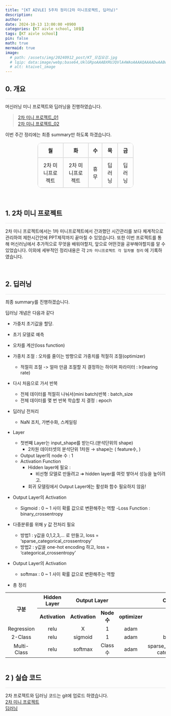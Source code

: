 ```yaml
---
title: "[KT AIVLE] 5주차 정리(2차 미니프로젝트, 딥러닝)"
description: 
author:
date: 2024-10-13 13:00:00 +0900
categories: [KT aivle school, 10월]
tags: [KT aivle school]
pin: false
math: true
mermaid: true
image:
  # path: /assets/img/20240912_post/KT_모집요강.jpg
  # lqip: data:image/webp;base64,UklGRpoAAABXRUJQVlA4WAoAAAAQAAAADwAABwAAQUxQSDIAAAARL0AmbZurmr57yyIiqE8oiG0bejIYEQTgqiDA9vqnsUSI6H+oAERp2HZ65qP/VIAWAFZQOCBCAAAA8AEAnQEqEAAIAAVAfCWkAALp8sF8rgRgAP7o9FDvMCkMde9PK7euH5M1m6VWoDXf2FkP3BqV0ZYbO6NA/VFIAAAA
  # alt: ktaivel_image
---
```



## **0. 개요**
<hr style="height: 0.5px; background-color: rgba(0, 0, 0, .1); border: none;" /> 

머신러닝 미니 프로젝트와 딥러닝을 진행하였습니다.

>[2차 미니 프로젝트_01](https://lucky-seoyounghyun.github.io/posts/aivle_second_mini_project_1/)  
[2차 미니 프로젝트_02](https://lucky-seoyounghyun.github.io/posts/aivle_second_mini_project_2/)  

이번 주간 정리에는 최종 summary만 하도록 하겠습니다.

<div align="center">
  <table border="1" cellspacing="0" cellpadding="10" style="border-collapse: separate; border-radius: 12px; overflow: hidden; text-align: center; width: 60%; border: 1px solid #ddd;">
    <tr>
      <th style="border: 1px solid #ddd; padding: 10px;">월</th>
      <th style="border: 1px solid #ddd; padding: 10px;">화</th>
      <th style="border: 1px solid #ddd; padding: 10px;">수</th>
      <th style="border: 1px solid #ddd; padding: 10px;">목</th>
      <th style="border: 1px solid #ddd; padding: 10px;">금</th>
    </tr>
    <tr>
      <td colspan="1" style="border: 1px solid #ddd; padding: 10px;">2차 미니프로젝트</td>
      <td colspan="1" style="border: 1px solid #ddd; padding: 10px;">2차 미니프로젝트</td>
      <td colspan="1" style="border: 1px solid #ddd; padding: 10px;">휴무</td>
      <td colspan="1" style="border: 1px solid #ddd; padding: 10px;">딥러닝</td>
      <td colspan="1" style="border: 1px solid #ddd; padding: 10px;">딥러닝</td>
    </tr>
  </table>
</div>

<br>

## **1. 2차 미니 프로젝트**
<hr style="height: 0.5px; background-color: rgba(0, 0, 0, .1); border: none;" /> 

2차 미니 프로젝트에서는 1차 미니프로젝트에서 간과했던 시간관리를 보다 체계적으로 관리하여 제한시간안에 PPT제작까지 끝마칠 수 있었습니다.
또한 이번 프로젝트를 통해 머신러닝에서 추가적으로 무엇을 배워야할지, 앞으로 어떤것을 공부해야할지를 알 수 있었습니다.
이외에 세부적인 정리내용은 각 `2차 미니프로젝트 각 일차별 정리` 에 기록하였습니다.

<br>

## **2. 딥러닝**
<hr style="height: 0.5px; background-color: rgba(0, 0, 0, .1); border: none;" /> 

최종 summary를 진행하겠습니다.

딥러닝 개념은 다음과 같다
- 가중치 초기값을 할당.
- 초기 모델로 예측
- 오차를 계산(loss function)
- 가중치 조절 : 오차를 줄이는 방향으로 가중치를 적절히 조절(optimizer)
  - 적절히 조절 -> 얼마 만큼 조절할 지 결정하는 하이퍼 파라미터 : lr(learing rate)
- 다시 처음으로 가서 반복
  - 전체 데이터를 적절히 나눠서(mini batch)반복 : batch_size
  - 전체 데이터를 몇 번 반복 학습할 지 결정 : epoch

- 딥러닝 전처리
  - NaN 조치, 가변수화, 스케일링
- Layer
  - 첫번째 Layer는 input_shape를 받는다.(분석단위의 shape)
    - 2차원 데이터셋의 분석단위 1차원 → shape는 ( feature수, )
  - Output layer의 node 수 : 1
  - Activation Function
    - Hidden layer에 필요 : 
      - 비선형 모델로 만들려고 ➔ hidden layer를 여럿 쌓아서 성능을 높이려고.
    - 회귀 모델링에서 Output Layer에는 활성화 함수 필요하지 않음!

- Output Layer의 Activation
  - Sigmoid : 0 ~ 1 사이 확률 값으로 변환해주는 역할
-Loss Function : binary_crossentropy

- 다중분류를 위해 y 값 전처리 필요
  - 방법1 : y값을 0,1,2,3,… 로 만들고, loss = ‘sparse_categorical_crossentropy’
  - 방법2 : y값을 one-hot encoding 하고, loss = ‘categorical_crossentropy’
- Output Layer의 Activation
  - softmax : 0 ~ 1 사이 확률 값으로 변환해주는 역할

- 총 정리

<table border="0" cellpadding="5" cellspacing="0" style="margin: 0 auto; border-collapse: collapse;">
  <tr>
    <th rowspan="2" style="text-align: center;">구분</th>
    <th colspan="1" style="text-align: center;">Hidden Layer</th>
    <th colspan="2" style="text-align: center;">Output Layer</th>
    <th colspan="2" style="text-align: center;">Compile</th>
  </tr>
  <tr>
    <th style="text-align: center;">Activation</th>
    <th style="text-align: center;">Activation</th>
    <th style="text-align: center;">Node수</th>
    <th style="text-align: center;">optimizer</th>
    <th style="text-align: center;">loss</th>
  </tr>
  <tr>
    <td style="text-align: center;">Regression</td>
    <td style="text-align: center;">relu</td>
    <td style="text-align: center;">X</td>
    <td style="text-align: center;">1</td>
    <td style="text-align: center;">adam</td>
    <td style="text-align: center;">mse</td>
  </tr>
  <tr>
    <td style="text-align: center;">2-Class</td>
    <td style="text-align: center;">relu</td>
    <td style="text-align: center;">sigmoid</td>
    <td style="text-align: center;">1</td>
    <td style="text-align: center;">adam</td>
    <td style="text-align: center;">binary_crossentropy</td>
  </tr>
  <tr>
    <td style="text-align: center;">Multi-Class</td>
    <td style="text-align: center;">relu</td>
    <td style="text-align: center;">softmax</td>
    <td style="text-align: center;">Class수</td>
    <td style="text-align: center;">adam</td>
    <td style="text-align: center;">sparse_categorical_crossentropy<br>categorical_crossentropy</td>
  </tr>
</table>

<br>

## 2 ) 실습 코드
<hr style="height: 0.5px; background-color: rgba(0, 0, 0, .1); border: none;" /> 

2차 프로젝트와 딥러닝 코드는 git에 업로드 하였습니다.  
[2차 미니 프로젝트](https://github.com/Lucky-SeoYounghyun/kt_aivle/tree/main/mini_project_02)  
[딥러닝](https://github.com/Lucky-SeoYounghyun/kt_aivle/tree/main/DL)